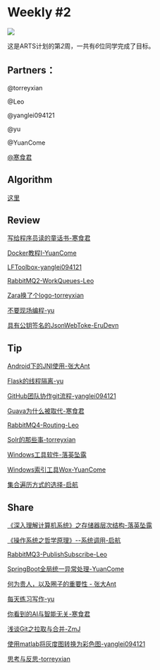 # Weekly #2

![](https://images.unsplash.com/photo-1519181245277-cffeb31da2e3?ixlib=rb-1.2.1&ixid=eyJhcHBfaWQiOjEyMDd9&auto=format&fit=crop&w=1050&q=80)

这是ARTS计划的第*2*周，一共有*6*位同学完成了目标。

## Partners：

@torreyxian

@Leo

@yanglei094121

@yu

@YuanCome

[@寒食君](../Partners/寒食君.md)


## Algorithm

[这里](../Algorithm/201902W1/)

## Review

[写给程序员读的童话书-寒食君](../Review/201902W1/写给程序员读的童话书-寒食君.md)

[Docker教程I-YuanCome](../Review/201902W1/Docker教程I-YuanCome.md)

[LFToolbox-yanglei094121](../Review/201902W1/LFToolbox-yanglei094121.md)

[RabbitMQ2-WorkQueues-Leo](../Review/201902W1/RabbitMQ2-WorkQueues-Leo.md)

[Zara换了个logo-torreyxian](../Review/201902W1/Zara换了个logo-torreyxian.md)

[不要现场编程-yu](../Review/201902W1/不要现场编程-yu.md)

[具有公钥签名的JsonWebToke-EruDevn](../Review/201902W1/具有公钥签名的JsonWebToke-EruDevn.md)



## Tip

[Android下的JNI使用-张大Ant](../Tip/201902W1/Android下的JNI使用-张大Ant.md)

[Flask的线程隔离-yu](../Tip/201902W1/Flask的线程隔离-yu.md)

[GitHub团队协作git流程-yanglei094121](../Tip/201902W1/GitHub团队协作git流程-yanglei094121.md)

[Guava为什么被取代-寒食君](../Tip/201902W1/Guava为什么被取代-寒食君.md)

[RabbitMQ4-Routing-Leo](../Tip/201902W1/RabbitMQ4-Routing-Leo.md)

[Solr的那些事-torreyxian](../Tip/201902W1/Solr的那些事-torreyxian.md)

[Windows工具软件-落英坠露](../Tip/201902W1/Windows工具软件-落英坠露.md)

[Windows索引工具Wox-YuanCome](../Tip/201902W1/Windows索引工具Wox-YuanCome.md)

[集合遍历方式的选择-启航](../Tip/201902W1/集合遍历方式的选择-启航.md)


## Share

[《深入理解计算机系统》之存储器层次结构-落英坠露](../Share/201902W1/《深入理解计算机系统》之存储器层次结构-落英坠露.md)

[《操作系统之哲学原理》--系统调用-启航](../Share/201902W1/《操作系统之哲学原理》--系统调用-启航.md)

[RabbitMQ3-PublishSubscribe-Leo](../Share/201902W1/RabbitMQ3-PublishSubscribe-Leo.md)

[SpringBoot全局统一异常处理-YuanCome](../Share/201902W1/SpringBoot全局统一异常处理-YuanCome.md)

[何为贵人，以及圈子的重要性 - 张大Ant](../Share/201902W1/何为贵人,以及圈子的重要性-张大Ant.md)

[每天练习写作-yu](../Share/201902W1/每天练习写作-yu.md)


[你看到的AI与智能无关-寒食君](../Share/201902W1/你看到的AI与智能无关-寒食君.md)

[浅谈Git之拉取与合并-ZmJ](../Share/201902W1/浅谈Git之拉取与合并-ZmJ.md)

[使用matlab将灰度图转换为彩色图-yanglei094121](../Share/201902W1/使用matlab将灰度图转换为彩色图-yanglei094121.md)

[思考与反思-torreyxian](../Share/201902W1/思考与反思-torreyxian.md)
